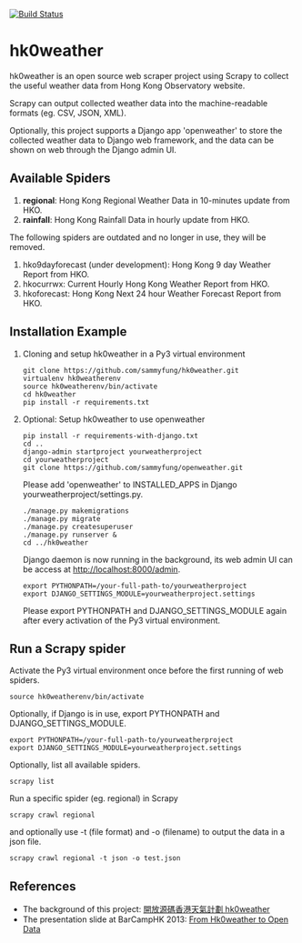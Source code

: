 [![Build Status](https://travis-ci.org/sammyfung/hk0weather.svg?branch=master)](https://travis-ci.org/sammyfung/hk0weather)

hk0weather
===

hk0weather is an open source web scraper project using Scrapy to collect the useful weather data from Hong Kong Observatory website.

Scrapy can output collected weather data into the machine-readable formats (eg. CSV, JSON, XML).

Optionally, this project supports a Django app 'openweather' to store the collected weather data to Django web framework, and the data can be shown on web through the Django admin UI.

Available Spiders
---
1. **regional**: Hong Kong Regional Weather Data in 10-minutes update from HKO.    
2. **rainfall**: Hong Kong Rainfall Data in hourly update from HKO.    

The following spiders are outdated and no longer in use, they will be removed.
1. hko9dayforecast (under development): Hong Kong 9 day Weather Report from HKO.   
2. hkocurrwx: Current Hourly Hong Kong Weather Report from HKO.    
3. hkoforecast: Hong Kong Next 24 hour Weather Forecast Report from HKO.   


Installation Example
---

1) Cloning and setup hk0weather in a Py3 virtual environment   
   
   ```
   git clone https://github.com/sammyfung/hk0weather.git  
   virtualenv hk0weatherenv  
   source hk0weatherenv/bin/activate  
   cd hk0weather   
   pip install -r requirements.txt    
   ```
    
2) Optional: Setup hk0weather to use openweather

   ```
   pip install -r requirements-with-django.txt    
   cd ..   
   django-admin startproject yourweatherproject   
   cd yourweatherproject   
   git clone https://github.com/sammyfung/openweather.git   
   ```
   
   Please add 'openweather' to INSTALLED_APPS in Django yourweatherproject/settings.py.
   
   ```
   ./manage.py makemigrations    
   ./manage.py migrate   
   ./manage.py createsuperuser   
   ./manage.py runserver &    
   cd ../hk0weather     
   ```
   
   Django daemon is now running in the background, its web admin UI can be access at [http://localhost:8000/admin](http://localhost:8000/admin). 
   
   ```
   export PYTHONPATH=/your-full-path-to/yourweatherproject    
   export DJANGO_SETTINGS_MODULE=yourweatherproject.settings   
   ```
   
   Please export PYTHONPATH and DJANGO_SETTINGS_MODULE again after every activation of the Py3 virtual environment.

Run a Scrapy spider
---

Activate the Py3 virtual environment once before the first running of web spiders.

```
source hk0weatherenv/bin/activate  
```

Optionally, if Django is in use, export PYTHONPATH and DJANGO_SETTINGS_MODULE.

```
export PYTHONPATH=/your-full-path-to/yourweatherproject    
export DJANGO_SETTINGS_MODULE=yourweatherproject.settings   
```
Optionally, list all available spiders.

```
scrapy list 
```
  
Run a specific spider (eg. regional) in Scrapy

```
scrapy crawl regional   
```

and optionally use -t (file format) and -o (filename) to output the data in a json file.
   
```
scrapy crawl regional -t json -o test.json
```

References
--

* The background of this project: [開放源碼香港天氣計劃 hk0weather](https://sammy.hk/opensource-hk0weather/) 
* The presentation slide at BarCampHK 2013: [From Hk0weather to Open Data](http://www.slideshare.net/sammyfung/hk0weather-barcamp)

